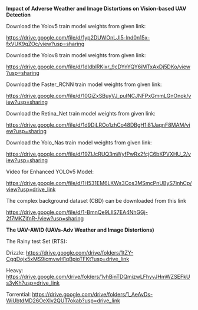 **Impact of Adverse Weather and Image Distortions on Vision-based UAV Detection**

Download the Yolov5 train model weights from given link:

https://drive.google.com/file/d/1yp2DUWOnLJI5-lnd0n15x-fxVUK9qZOc/view?usp=sharing

Download the Yolov8 train model weights from given link:

https://drive.google.com/file/d/1dIdblRKixr_9cDYnYQY6iMTxAxDj5DKo/view?usp=sharing

Download the Faster_RCNN train model weights from given link:

https://drive.google.com/file/d/10GjZxSBuyVJ_puINCJNFPxGmmLGnOnok/view?usp=sharing

Download the Retina_Net train model weights from given link:

https://drive.google.com/file/d/1d9DjLROo1zhCo48DBgH1i81JaqnF8MAM/view?usp=sharing

Download the Yolo_Nas train model weights from given link:

https://drive.google.com/file/d/19ZlJcRUQ3mWyfPwRx2fcjC6bKPVXHU_2/view?usp=sharing

Video for Enhanced YOLOv5 Model:

https://drive.google.com/file/d/1H531EM6LKWs3Cos3MSmcPnUByS7inhCp/view?usp=drive_link

The complex background dataset (CBD) can be downloaded from this link 

https://drive.google.com/file/d/1-BmnQe9LllS7EA4NhGGj-2f7MKZjfnR-/view?usp=sharing

**The UAV-AWID (UAVs-Adv Weather and Image Distortions)**

The Rainy test Set (RTS):

Drizzle: https://drive.google.com/drive/folders/1tZY-CggDojx5xMS9icmvwH1qBpioTFKt?usp=drive_link

Heavy: https://drive.google.com/drive/folders/1vhBinTDQmizwLFhyvJHmWZSEFkUs3yKh?usp=drive_link

Torrential: https://drive.google.com/drive/folders/1_AeAvDs-WiUbtdMD26OeXlv2QUT7okab?usp=drive_link









